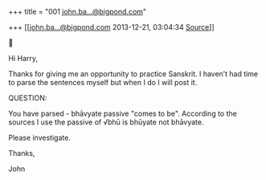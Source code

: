 +++
title = "001 john.ba...@bigpond.com"

+++
[[john.ba...@bigpond.com	2013-12-21, 03:04:34 [Source](https://groups.google.com/g/samskrita/c/AtL1d7EHdbg)]]







Hi Harry,

Thanks for giving me an opportunity to practice Sanskrit. I haven’t had time to parse the sentences myself but when I do I will post it.

QUESTION:

You have parsed - bhāvyate passive "comes to be". According to the sources I use the passive of √bhū is bhūyate not bhāvyate.

Please investigate.

Thanks,

John


